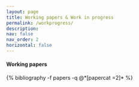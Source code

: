 ```yaml
---
layout: page
title: Working papers & Work in progress
permalink: /workprogress/
description:
nav: false
nav_order: 2
horizontal: false
---
```


<!-- pages/workprogress.md -->
<div class="publications">
  <h4>Working papers</h4>
  {% bibliography -f papers -q @*[papercat =2]* %}
</div>

